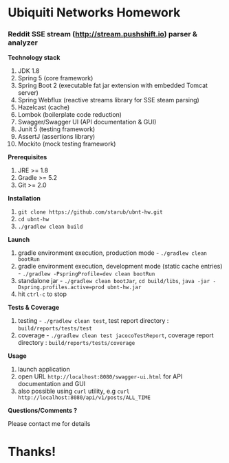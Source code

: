 # Ubiquiti Networks Homework

### Reddit SSE stream (http://stream.pushshift.io) parser & analyzer

**Technology stack**

1. JDK 1.8
2. Spring 5 (core framework)
3. Spring Boot 2 (executable fat jar extension with embedded Tomcat server)
4. Spring Webflux (reactive streams library for SSE steam parsing)
5. Hazelcast (cache)
6. Lombok (boilerplate code reduction)
7. Swagger/Swagger UI (API documentation & GUI)
8. Junit 5 (testing framework)
9. AssertJ (assertions library)
10. Mockito (mock testing framework)

**Prerequisites**

1. JRE >= 1.8 
2. Gradle >= 5.2
3. Git >= 2.0

**Installation**

1. `git clone https://github.com/starub/ubnt-hw.git`
2. `cd ubnt-hw`
3. `./gradlew clean build`

**Launch**

1. gradle environment execution, production mode - `./gradlew clean bootRun`
2. gradle environment execution, development mode (static cache entries) - `./gradlew -PspringProfile=dev clean bootRun`
3. standalone jar - `./gradlew clean bootJar`, `cd build/libs`, `java -jar -Dspring.profiles.active=prod ubnt-hw.jar` 
4. hit `ctrl-c` to stop

**Tests & Coverage**

1. testing - `./gradlew clean test`, test report directory : `build/reports/tests/test`
2. coverage - `./gradlew clean test jacocoTestReport`, coverage report directory : `build/reports/tests/coverage`

**Usage**

1. launch application
2. open URL `http://localhost:8080/swagger-ui.html` for API documentation and GUI
3. also possible using `curl` utility, e.g `curl http://localhost:8080/api/v1/posts/ALL_TIME`

**Questions/Comments ?**

Please contact me for details

# Thanks!

